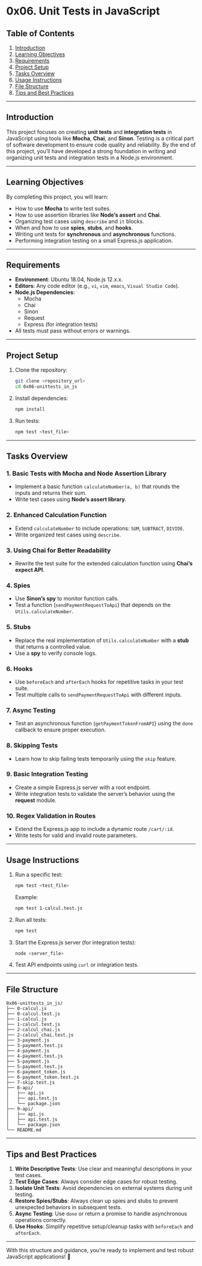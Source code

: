 # 0x06. Unit Tests in JavaScript

## Table of Contents
1. [Introduction](#introduction)
2. [Learning Objectives](#learning-objectives)
3. [Requirements](#requirements)
4. [Project Setup](#project-setup)
5. [Tasks Overview](#tasks-overview)
6. [Usage Instructions](#usage-instructions)
7. [File Structure](#file-structure)
8. [Tips and Best Practices](#tips-and-best-practices)

---

## Introduction
This project focuses on creating **unit tests** and **integration tests** in JavaScript using tools like **Mocha**, **Chai**, and **Sinon**. Testing is a critical part of software development to ensure code quality and reliability. By the end of this project, you’ll have developed a strong foundation in writing and organizing unit tests and integration tests in a Node.js environment.

---

## Learning Objectives
By completing this project, you will learn:
- How to use **Mocha** to write test suites.
- How to use assertion libraries like **Node’s assert** and **Chai**.
- Organizing test cases using `describe` and `it` blocks.
- When and how to use **spies**, **stubs**, and **hooks**.
- Writing unit tests for **synchronous** and **asynchronous** functions.
- Performing integration testing on a small Express.js application.

---

## Requirements
- **Environment**: Ubuntu 18.04, Node.js 12.x.x.
- **Editors**: Any code editor (e.g., `vi`, `vim`, `emacs`, `Visual Studio Code`).
- **Node.js Dependencies**: 
  - Mocha
  - Chai
  - Sinon
  - Request
  - Express (for integration tests)
- All tests must pass without errors or warnings.

---

## Project Setup
1. Clone the repository:
   ```bash
   git clone <repository_url>
   cd 0x06-unittests_in_js
   ```
2. Install dependencies:
   ```bash
   npm install
   ```
3. Run tests:
   ```bash
   npm test <test_file>
   ```

---

## Tasks Overview

### 1. Basic Tests with Mocha and Node Assertion Library
- Implement a basic function `calculateNumber(a, b)` that rounds the inputs and returns their sum.
- Write test cases using **Node’s assert library**.

### 2. Enhanced Calculation Function
- Extend `calculateNumber` to include operations: `SUM`, `SUBTRACT`, `DIVIDE`.
- Write organized test cases using `describe`.

### 3. Using Chai for Better Readability
- Rewrite the test suite for the extended calculation function using **Chai’s expect API**.

### 4. Spies
- Use **Sinon’s spy** to monitor function calls.
- Test a function (`sendPaymentRequestToApi`) that depends on the `Utils.calculateNumber`.

### 5. Stubs
- Replace the real implementation of `Utils.calculateNumber` with a **stub** that returns a controlled value.
- Use a **spy** to verify console logs.

### 6. Hooks
- Use `beforeEach` and `afterEach` hooks for repetitive tasks in your test suite.
- Test multiple calls to `sendPaymentRequestToApi` with different inputs.

### 7. Async Testing
- Test an asynchronous function (`getPaymentTokenFromAPI`) using the `done` callback to ensure proper execution.

### 8. Skipping Tests
- Learn how to skip failing tests temporarily using the `skip` feature.

### 9. Basic Integration Testing
- Create a simple Express.js server with a root endpoint.
- Write integration tests to validate the server’s behavior using the **request** module.

### 10. Regex Validation in Routes
- Extend the Express.js app to include a dynamic route `/cart/:id`.
- Write tests for valid and invalid route parameters.

---

## Usage Instructions

1. Run a specific test:
   ```bash
   npm test <test_file>
   ```
   Example:
   ```bash
   npm test 1-calcul.test.js
   ```

2. Run all tests:
   ```bash
   npm test
   ```

3. Start the Express.js server (for integration tests):
   ```bash
   node <server_file>
   ```

4. Test API endpoints using `curl` or integration tests.

---

## File Structure

```plaintext
0x06-unittests_in_js/
├── 0-calcul.js
├── 0-calcul.test.js
├── 1-calcul.js
├── 1-calcul.test.js
├── 2-calcul_chai.js
├── 2-calcul_chai.test.js
├── 3-payment.js
├── 3-payment.test.js
├── 4-payment.js
├── 4-payment.test.js
├── 5-payment.js
├── 5-payment.test.js
├── 6-payment_token.js
├── 6-payment_token.test.js
├── 7-skip.test.js
├── 8-api/
│   ├── api.js
│   ├── api.test.js
│   └── package.json
├── 9-api/
│   ├── api.js
│   ├── api.test.js
│   └── package.json
└── README.md
```

---

## Tips and Best Practices
1. **Write Descriptive Tests**: Use clear and meaningful descriptions in your test cases.
2. **Test Edge Cases**: Always consider edge cases for robust testing.
3. **Isolate Unit Tests**: Avoid dependencies on external systems during unit testing.
4. **Restore Spies/Stubs**: Always clean up spies and stubs to prevent unexpected behaviors in subsequent tests.
5. **Async Testing**: Use `done` or return a promise to handle asynchronous operations correctly.
6. **Use Hooks**: Simplify repetitive setup/cleanup tasks with `beforeEach` and `afterEach`.

---

With this structure and guidance, you’re ready to implement and test robust JavaScript applications! 🚀
